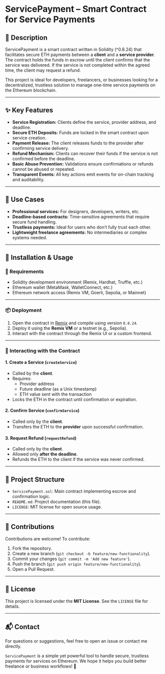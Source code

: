 # ServicePayment – Smart Contract for Service Payments

## 📖 Description  
ServicePayment is a smart contract written in Solidity (^0.8.24) that facilitates secure ETH payments between a **client** and a **service provider**. The contract holds the funds in escrow until the client confirms that the service was delivered. If the service is not completed within the agreed time, the client may request a refund.

This project is ideal for developers, freelancers, or businesses looking for a decentralized, trustless solution to manage one-time service payments on the Ethereum blockchain.

---

## ✨ Key Features  

- **Service Registration:** Clients define the service, provider address, and deadline.
- **Secure ETH Deposits:** Funds are locked in the smart contract upon service creation.
- **Payment Release:** The client releases funds to the provider after confirming service delivery.
- **Refund Mechanism:** Clients can recover their funds if the service is not confirmed before the deadline.
- **Basic Abuse Prevention:** Validations ensure confirmations or refunds cannot be abused or repeated.
- **Transparent Events:** All key actions emit events for on-chain tracking and auditability.

---

## 💼 Use Cases  

- **Professional services:** For designers, developers, writers, etc.  
- **Deadline-based contracts:** Time-sensitive agreements that require secure fund handling.  
- **Trustless payments:** Ideal for users who don’t fully trust each other.  
- **Lightweight freelance agreements:** No intermediaries or complex systems needed.  

---

## 🚀 Installation & Usage  

### 🧱 Requirements  
- Solidity development environment (Remix, Hardhat, Truffle, etc.)  
- Ethereum wallet (MetaMask, WalletConnect, etc.)  
- Ethereum network access (Remix VM, Goerli, Sepolia, or Mainnet)

---

### 📦 Deployment  
1. Open the contract in [Remix](https://remix.ethereum.org/) and compile using version `0.8.24`.
2. Deploy it using the **Remix VM** or a testnet (e.g., Sepolia).
3. Interact with the contract through the Remix UI or a custom frontend.

---

### 💬 Interacting with the Contract  

#### 1. Create a Service (`createService`)
- Called by the **client**.
- Requires:
  - Provider address
  - Future deadline (as a Unix timestamp)
  - ETH value sent with the transaction
- Locks the ETH in the contract until confirmation or expiration.

#### 2. Confirm Service (`confirmService`)
- Called only by the **client**.
- Transfers the ETH to the **provider** upon successful confirmation.

#### 3. Request Refund (`requestRefund`)
- Called only by the **client**.
- Allowed only **after the deadline**.
- Refunds the ETH to the client if the service was never confirmed.

---

## 🧱 Project Structure  

- `ServicePayment.sol`: Main contract implementing escrow and confirmation logic.  
- `README.md`: Project documentation (this file).  
- `LICENSE`: MIT license for open source usage.

---

## 🤝 Contributions  

Contributions are welcome! To contribute:

1. Fork the repository.  
2. Create a new branch (`git checkout -b feature/new-functionality`).  
3. Commit your changes (`git commit -m 'Add new feature'`).  
4. Push the branch (`git push origin feature/new-functionality`).  
5. Open a Pull Request.

---

## 📄 License  
This project is licensed under the **MIT License**. See the `LICENSE` file for details.

---

## 📬 Contact  
For questions or suggestions, feel free to open an issue or contact me directly.

`ServicePayment` is a simple yet powerful tool to handle secure, trustless payments for services on Ethereum. We hope it helps you build better freelance or business workflows! 🚀
